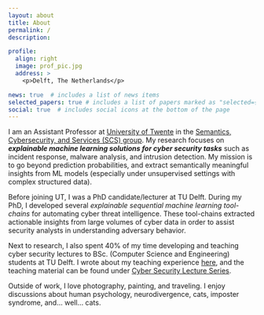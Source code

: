 ```yaml
---
layout: about
title: About
permalink: /
description: 

profile:
  align: right
  image: prof_pic.jpg
  address: >
    <p>Delft, The Netherlands</p>

news: true  # includes a list of news items
selected_papers: true # includes a list of papers marked as "selected={true}"
social: true  # includes social icons at the bottom of the page
---
```


I am an Assistant Professor at [University of Twente](https://www.utwente.nl/en/) 
in the [Semantics, Cybersecurity, and Services (SCS) group](https://www.utwente.nl/en/eemcs/scs/). 
My research focuses on <b class="main-name"><i>explainable machine learning solutions for cyber security tasks</i></b> such as incident response, malware analysis, 
and intrusion detection. My mission is to go beyond prediction probabilities, and extract semantically meaningful insights from 
ML models (especially under unsupervised settings with complex structured data). 


Before joining UT, I was a PhD candidate/lecturer at TU Delft. 
During my PhD, I developed several *explainable sequential machine learning tool-chains* for automating cyber threat intelligence.
These tool-chains extracted actionable insights from large volumes of cyber data in order to assist security analysts in understanding adversary behavior. 

Next to research, I also spent 40% of my time developing and teaching cyber security lectures to BSc. (Computer Science and Engineering) students at TU Delft.
I wrote about my teaching experience [here](https://arxiv.org/abs/2310.07625), 
and the teaching material can be found under [Cyber Security Lecture Series](https://azqanadeem.github.io/teaching/). 


Outside of work, I love photography, painting, and traveling. I enjoy discussions about human psychology, 
neurodivergence, cats, imposter syndrome, and... well... cats.

